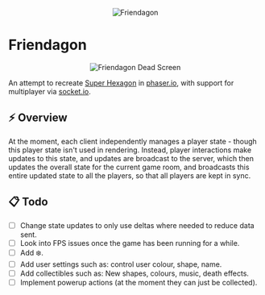<p align="center">
  <img src="../master/assets/friendagon.png?raw=true" alt="Friendagon"/>
</p>

# Friendagon

<p align="center">
  <img src="../master/assets/dead.jpg?raw=true" alt="Friendagon Dead Screen"/>
</p>

An attempt to recreate [Super Hexagon](https://www.superhexagon.com/) in [phaser.io](http://phaser.io/), with support for multiplayer via [socket.io](https://socket.io/).

## :zap: Overview

At the moment, each client independently manages a player state - though this player state isn't used in rendering. Instead, player interactions make updates to this state, and updates are broadcast to the server, which then updates the overall state for the current game room, and broadcasts this entire updated state to all the players, so that all players are kept in sync.

## :clipboard: Todo
- [ ] Change state updates to only use deltas where needed to reduce data sent.
- [ ] Look into FPS issues once the game has been running for a while.
- [ ] Add :snowflake:.
- [ ] Add user settings such as: control user colour, shape, name.
- [ ] Add collectibles such as: New shapes, colours, music, death effects.
- [ ] Implement powerup actions (at the moment they can just be collected).
